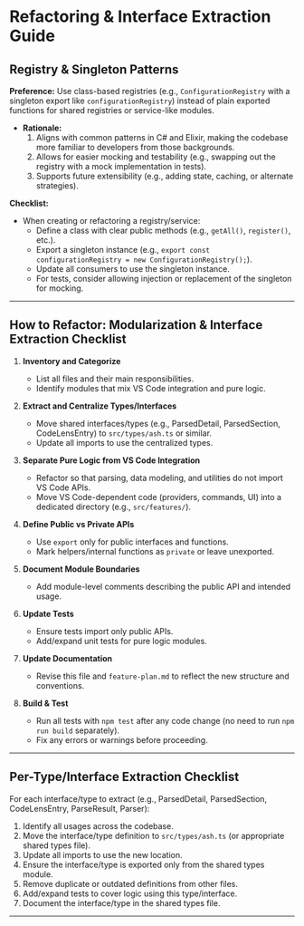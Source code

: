 # Refactoring & Interface Extraction Guide

## Registry & Singleton Patterns

**Preference:** Use class-based registries (e.g., `ConfigurationRegistry` with a singleton export
like `configurationRegistry`) instead of plain exported functions for shared registries or
service-like modules.

- **Rationale:**
  1. Aligns with common patterns in C# and Elixir, making the codebase more familiar to developers
     from those backgrounds.
  2. Allows for easier mocking and testability (e.g., swapping out the registry with a mock
     implementation in tests).
  3. Supports future extensibility (e.g., adding state, caching, or alternate strategies).

**Checklist:**

- When creating or refactoring a registry/service:
  - Define a class with clear public methods (e.g., `getAll()`, `register()`, etc.).
  - Export a singleton instance (e.g.,
    `export const configurationRegistry = new ConfigurationRegistry();`).
  - Update all consumers to use the singleton instance.
  - For tests, consider allowing injection or replacement of the singleton for mocking.

---

## How to Refactor: Modularization & Interface Extraction Checklist

1. **Inventory and Categorize**
   - List all files and their main responsibilities.
   - Identify modules that mix VS Code integration and pure logic.

2. **Extract and Centralize Types/Interfaces**
   - Move shared interfaces/types (e.g., ParsedDetail, ParsedSection, CodeLensEntry) to
     `src/types/ash.ts` or similar.
   - Update all imports to use the centralized types.

3. **Separate Pure Logic from VS Code Integration**
   - Refactor so that parsing, data modeling, and utilities do not import VS Code APIs.
   - Move VS Code-dependent code (providers, commands, UI) into a dedicated directory (e.g.,
     `src/features/`).

4. **Define Public vs Private APIs**
   - Use `export` only for public interfaces and functions.
   - Mark helpers/internal functions as `private` or leave unexported.

5. **Document Module Boundaries**
   - Add module-level comments describing the public API and intended usage.

6. **Update Tests**
   - Ensure tests import only public APIs.
   - Add/expand unit tests for pure logic modules.

7. **Update Documentation**
   - Revise this file and `feature-plan.md` to reflect the new structure and conventions.

8. **Build & Test**
   - Run all tests with `npm test` after any code change (no need to run `npm run build`
     separately).
   - Fix any errors or warnings before proceeding.

---

## Per-Type/Interface Extraction Checklist

For each interface/type to extract (e.g., ParsedDetail, ParsedSection, CodeLensEntry, ParseResult,
Parser):

1. Identify all usages across the codebase.
2. Move the interface/type definition to `src/types/ash.ts` (or appropriate shared types file).
3. Update all imports to use the new location.
4. Ensure the interface/type is exported only from the shared types module.
5. Remove duplicate or outdated definitions from other files.
6. Add/expand tests to cover logic using this type/interface.
7. Document the interface/type in the shared types file.

---
